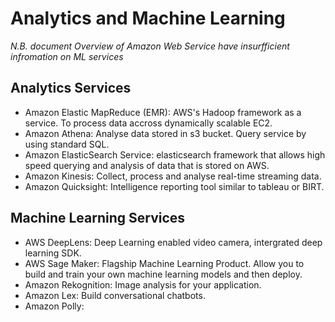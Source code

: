 # Analytics and Machine Learning

*N.B. document Overview of Amazon Web Service have insurfficient infromation on ML services*

## Analytics Services

* Amazon Elastic MapReduce (EMR): AWS's Hadoop framework as a service. To process data accross dynamically scalable EC2.
* Amazon Athena: Analyse data stored in s3 bucket. Query service by using standard SQL.
* Amazon ElasticSearch Service: elasticsearch framework that allows high speed querying and analysis of data that is stored on AWS.
* Amazon Kinesis: Collect, process and analyse real-time streaming data.
* Amazon Quicksight: Intelligence reporting tool similar to tableau or BIRT.

## Machine Learning Services

* AWS DeepLens: Deep Learning enabled video camera, intergrated deep learning SDK.
* AWS Sage Maker: Flagship Machine Learning Product. Allow you to build and train your own machine learning models and then deploy.
* Amazon Rekognition: Image analysis for your application.
* Amazon Lex: Build conversational chatbots.
* Amazon Polly: 